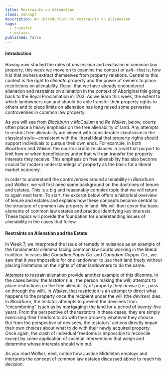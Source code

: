 ```yaml
---
title: Restraints on Alienation
class: concept
description: An introduction to restraints on alienation
tags:
  - transfer
  - estates
published: false
---
```


#### Introduction ####

Having now studied the roles of *possession* and *exclusion* in common law property, this week we move on to examine the context of *exit*--that is, how it is that owners extract themselves from property relations. Central to this context is the right to *alienate* property and the power of owners to place restrictions on alienability. Recall that we have already encountered alienation and restraints on alienation in the context of Aboriginal title going back to the Royal Proclamation in 1763. As we learn this week, the extent to which landowners can and should be able transfer their property rights to others and to place limits on alienation has long raised some pervasive controversies in common law property.

As you will see from *Blackburn v McCallum* and *Re Walker*, below, courts often place a heavy emphasis on the free alienability of land. Any attempts to restrict free alienability are viewed with considerable skepticism in the classical style—consistent with the liberal ideal that property rights should support individuals to pursue their own ends. For example, in both *Blackburn* and *Walker*, the courts scrutinize clauses in a will that purport to limit how or when beneficiaries under that will can transfer the property interests they receive. This emphasis on free alienability has also become crucial for modern understandings of property as the basis for a liberal market economy. 

In order to understand the controversies around alienability in *Blackburn* and *Walker*, we will first need some background on the doctrines of tenure and estates. This is a big and reasonably complex topic that we will return to again next term. To start, the excerpt below offers a historical overview of tenure and estates and explains how these concepts became central to the structure of common law property in land. We will then cover the basic elements of common law estates and practice identifying key interests. These topics will provide the foundation for understanding issues of alienability in the cases that follow.  

#### Restraints on Alienation and the Estate ####

In Week 7, we interpreted the issue of remedy in nuisance as an example of the fundamental dilemma facing common law courts working in the liberal tradition. In cases like *Canadian Paper Co.* and *Canadian Copper Co.*, we saw that it was impossible for one landowner to use their land freely without placing limitations on the rights of other landowners to do the same. 

Attempts to restrain alienation provide another example of this dilemma. In the cases below, the *testator* (i.e., the person making the will) attempts to place restrictions on the free alienability of property they *devise* (i.e., pass on through the will). In *Walker*, that restriction is an attempt to direct what happens to the property once the recipient under the will (the *devisee*) dies. In *Blackburn*, the testator attempts to prevent the devisees from "encumbering" (such as by mortgaging) the land for a period of twenty-five years. From the perspective of the testators in these cases, they are simply exercising their freedom to do with their property whatever they choose. But from the perspective of devisees, the testators' actions directly impair their own choices about what to do with their newly acquired property. Once again, the clash of individual freedoms is impossible to reconcile except by some application of societal interventions that weigh and determine whose interests should win out. 

As you read *Walker*, next, notice how Justice Middleton employs and interprets the concept of common law estates discussed above to reach his decision. 
